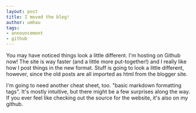 ```yaml
---
layout: post
title: I moved the blog!
author: umhau
tags:
- announcement
- github
---
```


You may have noticed things look a little different.  I'm hosting on Github now!  The site is way faster (and a little more put-together!) and I really like how I post things in the new format.  Stuff is going to look a little different, however, since the old posts are all imported as html from the blogger site.  

I'm going to need another cheat sheet, too.  "basic markdown formatting tags".  It's mostly intuitive, but there might be a few surprises along the way.  If you ever feel like checking out the source for the website, it's also on my github.